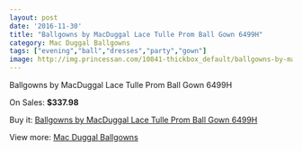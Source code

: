```yaml
---
layout: post
date: '2016-11-30'
title: "Ballgowns by MacDuggal Lace Tulle Prom Ball Gown 6499H"
category: Mac Duggal Ballgowns
tags: ["evening","ball","dresses","party","gown"]
image: http://img.princessan.com/10841-thickbox_default/ballgowns-by-macduggal-lace-tulle-prom-ball-gown-6499h.jpg
---
```

Ballgowns by MacDuggal Lace Tulle Prom Ball Gown 6499H

On Sales: **$337.98**
<a href="https://www.princessan.com/en/mac-duggal-ballgowns/4829-ballgowns-by-macduggal-lace-tulle-prom-ball-gown-6499h.html"><amp-img layout="responsive" width="600" height="600" src="//img.princessan.com/10841-thickbox_default/ballgowns-by-macduggal-lace-tulle-prom-ball-gown-6499h.jpg" alt="Ballgowns by MacDuggal Lace Tulle Prom Ball Gown 6499H 0" /></a>

Buy it: [Ballgowns by MacDuggal Lace Tulle Prom Ball Gown 6499H](https://www.princessan.com/en/mac-duggal-ballgowns/4829-ballgowns-by-macduggal-lace-tulle-prom-ball-gown-6499h.html "Ballgowns by MacDuggal Lace Tulle Prom Ball Gown 6499H")

View more: [Mac Duggal Ballgowns](https://www.princessan.com/en/36-mac-duggal-ballgowns "Mac Duggal Ballgowns")